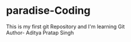 # paradise-Coding
This is my first git Repository and I'm learning Git
<br>
Author- Aditya Pratap Singh

